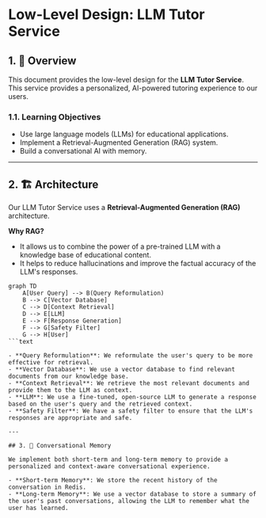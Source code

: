 # Low-Level Design: LLM Tutor Service

## 1. 🎯 Overview

This document provides the low-level design for the **LLM Tutor Service**. This service provides a personalized, AI-powered tutoring experience to our users.

### 1.1. Learning Objectives

- Use large language models (LLMs) for educational applications.
- Implement a Retrieval-Augmented Generation (RAG) system.
- Build a conversational AI with memory.

---

## 2. 🏗️ Architecture

Our LLM Tutor Service uses a **Retrieval-Augmented Generation (RAG)** architecture.

**Why RAG?**
- It allows us to combine the power of a pre-trained LLM with a knowledge base of educational content.
- It helps to reduce hallucinations and improve the factual accuracy of the LLM's responses.

```mermaid
graph TD
    A[User Query] --> B(Query Reformulation)
    B --> C[Vector Database]
    C --> D[Context Retrieval]
    D --> E[LLM]
    E --> F[Response Generation]
    F --> G[Safety Filter]
    G --> H[User]
```text

- **Query Reformulation**: We reformulate the user's query to be more effective for retrieval.
- **Vector Database**: We use a vector database to find relevant documents from our knowledge base.
- **Context Retrieval**: We retrieve the most relevant documents and provide them to the LLM as context.
- **LLM**: We use a fine-tuned, open-source LLM to generate a response based on the user's query and the retrieved context.
- **Safety Filter**: We have a safety filter to ensure that the LLM's responses are appropriate and safe.

---

## 3. 🧠 Conversational Memory

We implement both short-term and long-term memory to provide a personalized and context-aware conversational experience.

- **Short-term Memory**: We store the recent history of the conversation in Redis.
- **Long-term Memory**: We use a vector database to store a summary of the user's past conversations, allowing the LLM to remember what the user has learned.
